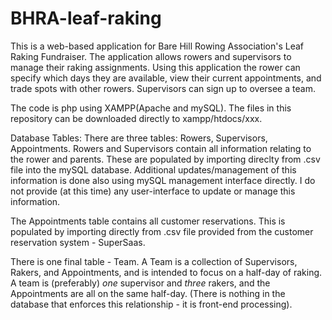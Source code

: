 # BHRA-leaf-raking

This is a web-based application for Bare Hill Rowing Association's Leaf Raking Fundraiser.  The application allows rowers and supervisors to manage their raking assignments. Using this application the rower can specify which days they are available, view their current appointments, and trade spots with other rowers.  Supervisors can sign up to oversee a team.

The code is php using XAMPP(Apache and mySQL). The files in this repository can be downloaded directly to xampp/htdocs/xxx.

Database Tables:
There are three tables: Rowers, Supervisors, Appointments.  Rowers and Supervisors contain all information relating to the rower and parents.  These are populated by importing direclty from .csv file into the mySQL database.  Additional updates/management of this information is done also using mySQL management interface directly.  I do not provide (at this time) any user-interface to update or manage this information.

The Appointments table contains all customer reservations.  This is populated by importing directly from .csv file provided from the customer reservation system - SuperSaas.

There is one final table - Team.   A Team is a collection of Supervisors, Rakers, and Appointments, and is intended to focus on a half-day of raking.   A team is (preferably) *one* supervisor and *three* rakers, and the Appointments are all on the same half-day. (There is nothing in the database that enforces this relationship - it is front-end processing).

